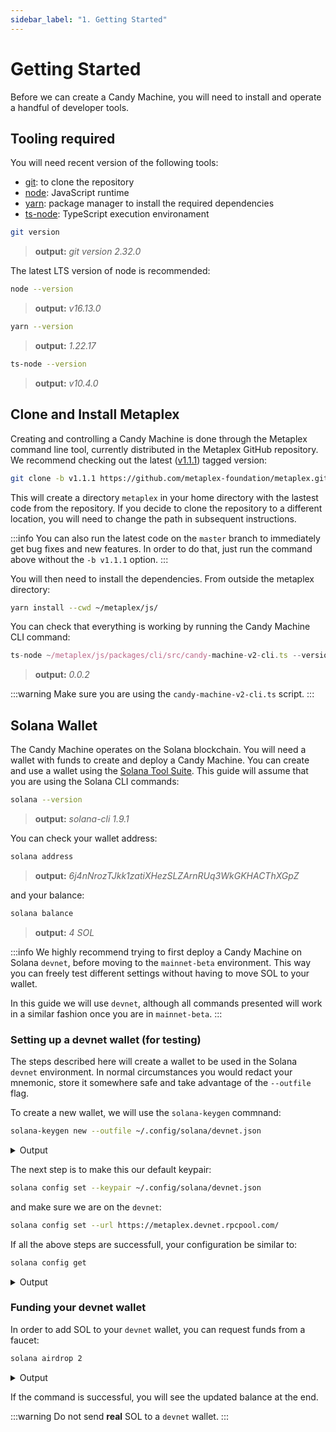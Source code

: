 ```yaml
---
sidebar_label: "1. Getting Started"
---
```

# Getting Started

Before we can create a Candy Machine, you will need to install and operate a handful of developer tools.

## Tooling required

You will need recent version of the following tools:

- [git](https://git-scm.com/book/en/v2/Getting-Started-Installing-Git): to clone the repository
- [node](https://nodejs.org/en/download/): JavaScript runtime
- [yarn](https://classic.yarnpkg.com/lang/en/docs/install/#mac-stable): package manager to install the required dependencies
- [ts-node](https://www.npmjs.com/package/ts-node#installation): TypeScript execution environament

```bash
git version
```
> **output:** *git version 2.32.0*

The latest LTS version of node is recommended:
```bash
node --version
```
> **output:** *v16.13.0*

```bash
yarn --version
```
> **output:** *1.22.17*

```bash
ts-node --version
```
> **output:** *v10.4.0*

## Clone and Install Metaplex

Creating and controlling a Candy Machine is done through the Metaplex command line tool, currently distributed in the Metaplex GitHub repository. We recommend checking out the latest ([v1.1.1](https://github.com/metaplex-foundation/metaplex/releases/tag/v1.1.1)) tagged version:

```bash
git clone -b v1.1.1 https://github.com/metaplex-foundation/metaplex.git ~/metaplex
```

This will create a directory `metaplex` in your home directory with the lastest code from the repository. If you decide to clone the repository to a different location, you will need to change the path in subsequent instructions.

:::info
You can also run the latest code on the `master` branch to immediately get bug fixes and new features. In order to do that, just run the command above without the `-b v1.1.1` option.
:::

You will then need to install the dependencies. From outside the metaplex directory:

```bash
yarn install --cwd ~/metaplex/js/
```

You can check that everything is working by running the Candy Machine CLI command:

```typescript
ts-node ~/metaplex/js/packages/cli/src/candy-machine-v2-cli.ts --version
```
> **output:** *0.0.2*

:::warning
Make sure you are using the `candy-machine-v2-cli.ts` script.
:::

## Solana Wallet

The Candy Machine operates on the Solana blockchain. You will need a wallet with funds to create and deploy a Candy Machine. You can create and use a wallet using the [Solana Tool Suite](https://docs.solana.com/cli/install-solana-cli-tools). This guide will assume that you are using the Solana CLI commands:

```bash
solana --version
```
> **output:** *solana-cli 1.9.1*

You can check your wallet address:

```bash
solana address
```
> **output:** *6j4nNrozTJkk1zatiXHezSLZArnRUq3WkGKHACThXGpZ*

and your balance:

```bash
solana balance
```
> **output:** *4 SOL*

:::info
We highly recommend trying to first deploy a Candy Machine on Solana `devnet`, before moving to the `mainnet-beta` environment. This way you can freely test different settings without having to move SOL to your wallet.

In this guide we will use `devnet`, although all commands presented will work in a similar fashion once you are in `mainnet-beta`.
:::

### Setting up a devnet wallet (for testing)

The steps described here will create a wallet to be used in the Solana `devnet` environment. In normal circumstances you would redact your mnemonic, store it somewhere safe and take advantage of the `--outfile` flag.

To create a new wallet, we will use the `solana-keygen` commnand:

```bash
solana-keygen new --outfile ~/.config/solana/devnet.json  
```

<details>
<summary>Output</summary>
<p>

```
Generating a new keypair

For added security, enter a BIP39 passphrase

NOTE! This passphrase improves security of the recovery seed phrase NOT the
keypair file itself, which is stored as insecure plain text

BIP39 Passphrase (empty for none): 

Wrote new keypair to /Users/febo/.config/solana/devnet.json
=======================================================================
pubkey: 6j4nNrozTJkk1zatiXHezSLZArnRUq3WkGKHACThXGpZ
=======================================================================
Save this seed phrase and your BIP39 passphrase to recover your new keypair:
## REDACTED ##
=======================================================================
```

</p>
</details>

The next step is to make this our default keypair:

```bash
solana config set --keypair ~/.config/solana/devnet.json
```

and make sure we are on the `devnet`:

```bash
solana config set --url https://metaplex.devnet.rpcpool.com/
```

If all the above steps are successfull, your configuration be similar to:

```bash
solana config get
```
<details>
<summary>Output</summary>
<p>

```
Config File: ~/.config/solana/cli/config.yml
RPC URL: https://metaplex.devnet.rpcpool.com/ 
WebSocket URL: wss://metaplex.devnet.rpcpool.com/ (computed)
Keypair Path: ~/.config/solana/devnet.json 
Commitment: confirmed 
```

</p>
</details>

### Funding your devnet wallet

In order to add SOL to your `devnet` wallet, you can request funds from a faucet:

```bash
solana airdrop 2
```

<details>
<summary>Output</summary>
<p>

```
Requesting airdrop of 2 SOL

Signature: 41ZEZqpyNMLUy3kQahWSy349PeDz3Q82dNDHKiA7QcsrAzHs3f7YiDEZWjnFi434DoiiDiDkazkBRycRnctx1m6e

6 SOL
```

</p>
</details>

If the command is successful, you will see the updated balance at the end.

:::warning
Do not send **real** SOL to a `devnet` wallet.
:::
